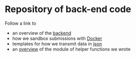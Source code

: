 # Repository of back-end code
Follow a link to  
* an overview of the [backend](documentation/BackEnd.md)
* how we sandbox submissions with [Docker](documentation/Docker.md) 
* templates for how we transmit data in [json](documentation/Json.md)  
* an [overview](documentation/BackEndMeth.md) of the module of helper functions we wrote 
